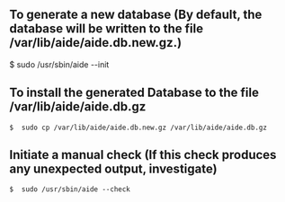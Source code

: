 ## To generate a new database (By default, the database will be written to the file /var/lib/aide/aide.db.new.gz.)
  $  sudo /usr/sbin/aide --init

## To install the generated Database to the file /var/lib/aide/aide.db.gz
	$  sudo cp /var/lib/aide/aide.db.new.gz /var/lib/aide/aide.db.gz

## Initiate a manual check (If this check produces any unexpected output, investigate)
	$  sudo /usr/sbin/aide --check
